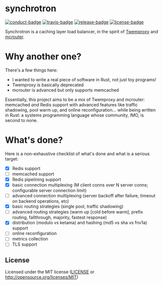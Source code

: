 # synchrotron

[![conduct-badge][]][conduct] [![travis-badge][]][travis] [![release-badge][]][releases] [![license-badge][]](#license)

[conduct-badge]: https://img.shields.io/badge/%E2%9D%A4-code%20of%20conduct-blue.svg
[travis-badge]: https://img.shields.io/travis/nuclearfurnace/synchrotron/master.svg
[release-badge]: https://img.shields.io/github/release-date/nuclearfurnace/synchrotron.svg
[license-badge]: https://img.shields.io/github/license/nuclearfurnace/synchrotron.svg
[conduct]: https://github.com/nuclearfurnace/synchrotron/blob/master/CODE_OF_CONDUCT.md
[releases]: https://github.com/nuclearfurnace/synchrotron/releases
[travis]: https://travis-ci.org/nuclearfurnace/synchrotron

Synchrotron is a caching layer load balancer, in the spirit of [Twemproxy](https://github.com/twitter/twemproxy) and [mcrouter](https://github.com/facebook/mcrouter).

# Why another one?

There's a few things here:
- I wanted to write a real piece of software in Rust, not just toy programs!
- Twemproxy is basically deprecated
- mcrouter is advanced but only supports memcached

Essentially, this project aims to be a mix of Twemproxy and mcrouter: memcached _and_ Redis support with advanced features like traffic shadowing, pool warm up, and online reconfiguration... while being written in Rust: a systems programming language whose community, IMO, is second to none.

# What's done?

Here is a non-exhaustive checklist of what's done and what is a serious target:

- [x] Redis support
- [ ] memcached support
- [x] Redis pipelining support
- [x] basic connection multiplexing (M client conns over N server conns; configurable server connection limit)
- [ ] advanced connection multiplexing (server backoff after failure, timeout on backend operations, etc)
- [x] basic routing strategies (single pool, traffic shadowing)
- [ ] advanced routing strategies (warm up [cold before warm],  prefix routing, fallthrough, majority, fastest response)
- [x] distribution (modulo vs ketama) and hashing (md5 vs sha vs fnv1a) support
- [ ] online reconfiguration
- [ ] metrics collection
- [ ] TLS support

## License

Licensed under the MIT license ([LICENSE](LICENSE) or http://opensource.org/licenses/MIT)
